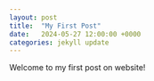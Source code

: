 ```yaml
---
layout: post
title:  "My First Post"
date:   2024-05-27 12:00:00 +0000
categories: jekyll update
---
```


Welcome to my first post on website!
